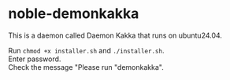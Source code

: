 # noble-demonkakka
This is a daemon called Daemon Kakka that runs on ubuntu24.04.

Run `chmod +x installer.sh` and `./installer.sh`.  
Enter password.  
Check the message "Please run "demonkakka".